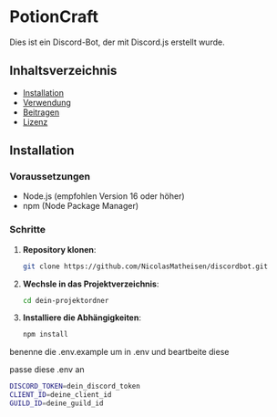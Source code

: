# PotionCraft

Dies ist ein Discord-Bot, der mit Discord.js erstellt wurde.

## Inhaltsverzeichnis
- [Installation](#installation)
- [Verwendung](#verwendung)
- [Beitragen](#beitragen)
- [Lizenz](#lizenz)

## Installation

### Voraussetzungen
- Node.js (empfohlen Version 16 oder höher)
- npm (Node Package Manager)

### Schritte

1. **Repository klonen**:
   ```bash
   git clone https://github.com/NicolasMatheisen/discordbot.git

2. **Wechsle in das Projektverzeichnis**:
   ```bash
   cd dein-projektordner

3. **Installiere die Abhängigkeiten**:
   ```bash
   npm install
   
benenne die .env.example um in .env und beartbeite diese

passe diese .env an 
   ```bash
   DISCORD_TOKEN=dein_discord_token
   CLIENT_ID=deine_client_id
   GUILD_ID=deine_guild_id
